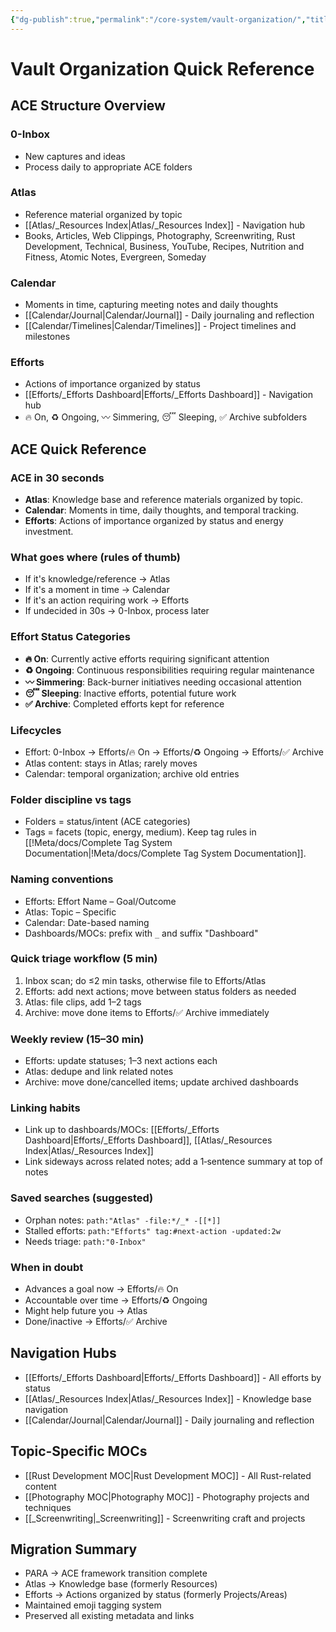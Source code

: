 ```yaml
---
{"dg-publish":true,"permalink":"/core-system/vault-organization/","title":"Vault Organization Quick Reference","tags":["meta","📍_MOC","🌲_Evergreen","🎯_Personal"],"updated":"2025-10-24T13:39:32.247-07:00"}
---
```



# Vault Organization Quick Reference

## ACE Structure Overview

### 0-Inbox
- New captures and ideas
- Process daily to appropriate ACE folders

### Atlas
- Reference material organized by topic
- [[Atlas/_Resources Index\|Atlas/_Resources Index]] - Navigation hub
- Books, Articles, Web Clippings, Photography, Screenwriting, Rust Development, Technical, Business, YouTube, Recipes, Nutrition and Fitness, Atomic Notes, Evergreen, Someday

### Calendar
- Moments in time, capturing meeting notes and daily thoughts
- [[Calendar/Journal\|Calendar/Journal]] - Daily journaling and reflection
- [[Calendar/Timelines\|Calendar/Timelines]] - Project timelines and milestones

### Efforts
- Actions of importance organized by status
- [[Efforts/_Efforts Dashboard\|Efforts/_Efforts Dashboard]] - Navigation hub
- 🔥 On, ♻️ Ongoing, 〰️ Simmering, 😴 Sleeping, ✅ Archive subfolders

## ACE Quick Reference

### ACE in 30 seconds
- **Atlas**: Knowledge base and reference materials organized by topic.
- **Calendar**: Moments in time, daily thoughts, and temporal tracking.
- **Efforts**: Actions of importance organized by status and energy investment.

### What goes where (rules of thumb)
- If it's knowledge/reference → Atlas
- If it's a moment in time → Calendar
- If it's an action requiring work → Efforts
- If undecided in 30s → 0-Inbox, process later

### Effort Status Categories
- **🔥 On**: Currently active efforts requiring significant attention
- **♻️ Ongoing**: Continuous responsibilities requiring regular maintenance
- **〰️ Simmering**: Back-burner initiatives needing occasional attention
- **😴 Sleeping**: Inactive efforts, potential future work
- **✅ Archive**: Completed efforts kept for reference

### Lifecycles
- Effort: 0-Inbox → Efforts/🔥 On → Efforts/♻️ Ongoing → Efforts/✅ Archive
- Atlas content: stays in Atlas; rarely moves
- Calendar: temporal organization; archive old entries

### Folder discipline vs tags
- Folders = status/intent (ACE categories)
- Tags = facets (topic, energy, medium). Keep tag rules in [[!Meta/docs/Complete Tag System Documentation\|!Meta/docs/Complete Tag System Documentation]].

### Naming conventions
- Efforts: Effort Name – Goal/Outcome
- Atlas: Topic – Specific
- Calendar: Date-based naming
- Dashboards/MOCs: prefix with `_` and suffix "Dashboard"

### Quick triage workflow (5 min)
1) Inbox scan; do ≤2 min tasks, otherwise file to Efforts/Atlas
2) Efforts: add next actions; move between status folders as needed
3) Atlas: file clips, add 1–2 tags
4) Archive: move done items to Efforts/✅ Archive immediately

### Weekly review (15–30 min)
- Efforts: update statuses; 1–3 next actions each
- Atlas: dedupe and link related notes
- Archive: move done/cancelled items; update archived dashboards

### Linking habits
- Link up to dashboards/MOCs: [[Efforts/_Efforts Dashboard\|Efforts/_Efforts Dashboard]], [[Atlas/_Resources Index\|Atlas/_Resources Index]]
- Link sideways across related notes; add a 1‑sentence summary at top of notes

### Saved searches (suggested)
- Orphan notes: `path:"Atlas" -file:*/_* -[[*]]`
- Stalled efforts: `path:"Efforts" tag:#next-action -updated:2w`
- Needs triage: `path:"0-Inbox"`

### When in doubt
- Advances a goal now → Efforts/🔥 On
- Accountable over time → Efforts/♻️ Ongoing
- Might help future you → Atlas
- Done/inactive → Efforts/✅ Archive

## Navigation Hubs
- [[Efforts/_Efforts Dashboard\|Efforts/_Efforts Dashboard]] - All efforts by status
- [[Atlas/_Resources Index\|Atlas/_Resources Index]] - Knowledge base navigation
- [[Calendar/Journal\|Calendar/Journal]] - Daily journaling and reflection

## Topic-Specific MOCs
- [[Rust Development MOC\|Rust Development MOC]] - All Rust-related content
- [[Photography MOC\|Photography MOC]] - Photography projects and techniques
- [[_Screenwriting\|_Screenwriting]] - Screenwriting craft and projects

## Migration Summary
- PARA → ACE framework transition complete
- Atlas → Knowledge base (formerly Resources)
- Efforts → Actions organized by status (formerly Projects/Areas)
- Maintained emoji tagging system
- Preserved all existing metadata and links
